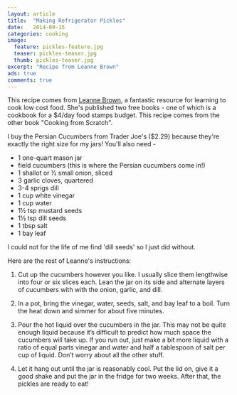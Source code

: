 ```yaml
---
layout: article
title:  "Making Refrigerator Pickles"
date:   2014-09-15
categories: cooking
image:
  feature: pickles-feature.jpg
  teaser: pickles-teaser.jpg
  thumb: pickles-teaser.jpg
excerpt: "Recipe from Leanne Brown"
ads: true
comments: true
---
```


This recipe comes from [Leanne Brown](http://www.leannebrown.com/), a fantastic resource for learning to cook low cost food. She's published two free books - one of which is a cookbook for a $4/day food stamps budget. This recipe comes from the other book "Cooking from Scratch".

I buy the Persian Cucumbers from Trader Joe's ($2.29) because they're exactly the right size for my jars! You'll also need -

* 1 one-quart mason jar
* field cucumbers (this is where the Persian cucumbers come in!)
* 1 shallot or ½ small onion, sliced 
* 3 garlic cloves, quartered
* 3-4 sprigs dill 
* 1 cup white vinegar 
* 1 cup water 
* 1½ tsp mustard seeds 
* 1½ tsp dill seeds 
* 1 tbsp salt 
* 1 bay leaf

I could not for the life of me find 'dill seeds' so I just did without. 

Here are the rest of Leanne's instructions:

1. Cut up the cucumbers however you like. I usually slice them lengthwise into four or six slices each. Lean the jar on its side and alternate layers of cucumbers with with the onion, garlic, and dill.

2. In a pot, bring the vinegar, water, seeds, salt, and bay leaf to a boil. Turn the heat down and simmer for about five minutes. 

3. Pour the hot liquid over the cucumbers in the jar. This may not be quite enough liquid because it’s difficult to predict how much space the cucumbers will take up. If you run out, just make a bit more liquid with a ratio of equal parts vinegar and water and half a tablespoon of salt per cup of liquid. Don’t worry about all the other stuff. 

4. Let it hang out until the jar is reasonably cool. Put the lid on, give it a good shake and put the jar in the fridge for two weeks. After that, the pickles are ready to eat!




